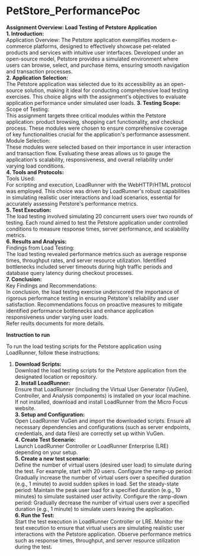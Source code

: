 # PetStore_PerformancePoc

**Assignment Overview: Load Testing of Petstore Application** <br />
**1. Introduction:** <br />
Application Overview:
The Petstore application exemplifies modern e-commerce platforms, designed to effectively showcase pet-related products and services with intuitive user interfaces. Developed under an open-source model, Petstore provides a simulated environment where users can browse, select, and purchase items, ensuring smooth navigation and transaction processes.<br />
**2. Application Selection:**  <br />
The Petstore application was selected due to its accessibility as an open-source solution, making it ideal for conducting comprehensive load testing exercises. This choice aligns with the assignment's objectives to evaluate application performance under simulated user loads.
**3. Testing Scope:**  <br />
Scope of Testing: <br />
This assignment targets three critical modules within the Petstore application: product browsing, shopping cart functionality, and checkout process. These modules were chosen to ensure comprehensive coverage of key functionalities crucial for the application's performance assessment.  <br />
Module Selection: <br />
These modules were selected based on their importance in user interaction and transaction flow. Evaluating these areas allows us to gauge the application's scalability, responsiveness, and overall reliability under varying load conditions.  <br />
**4. Tools and Protocols:**  <br />
Tools Used:  <br />
For scripting and execution, LoadRunner with the WebHTTP/HTML protocol was employed. This choice was driven by LoadRunner's robust capabilities in simulating realistic user interactions and load scenarios, essential for accurately assessing Petstore's performance metrics. <br />
**5. Test Execution:**  <br />
The load testing involved simulating 20 concurrent users over two rounds of testing. Each round aimed to test the Petstore application under controlled conditions to measure response times, server performance, and scalability metrics.  <br />
**6. Results and Analysis:**  <br />
Findings from Load Testing:  <br />
The load testing revealed performance metrics such as average response times, throughput rates, and server resource utilization. Identified bottlenecks included server timeouts during high traffic periods and database query latency during checkout processes.  <br />
**7. Conclusion:**  <br />
Key Findings and Recommendations:  <br />
In conclusion, the load testing exercise underscored the importance of rigorous performance testing in ensuring Petstore's reliability and user satisfaction. Recommendations focus on proactive measures to mitigate identified performance bottlenecks and enhance application responsiveness under varying user loads.  <br />
Refer reults documents for more details.  <br />



**Instruction to run**  <br />

To run the load testing scripts for the Petstore application using LoadRunner, follow these instructions:  <br />
1. **Download Scripts:**  <br />
Download the load testing scripts for the Petstore application from the designated location or repository.  <br />
**2. Install LoadRunner:**  <br />
Ensure that LoadRunner (including the Virtual User Generator (VuGen), Controller, and Analysis components) is installed on your local machine. If not installed, download and install LoadRunner from the Micro Focus website.  <br />
**3. Setup and Configuration:**  <br />
Open LoadRunner VuGen and import the downloaded scripts. Ensure all necessary dependencies and configurations (such as server endpoints, credentials, and data files) are correctly set up within VuGen.  <br />
**4. Create Test Scenario:**   <br />
Launch LoadRunner Controller or LoadRunner Enterprise (LRE) depending on your setup.  <br />
**5. Create a new test scenario:**  <br />
Define the number of virtual users (desired user load) to simulate during the test. For example, start with 20 users.
Configure the ramp-up period: Gradually increase the number of virtual users over a specified duration (e.g., 1 minute) to avoid sudden spikes in load.
Set the steady-state period: Maintain the peak user load for a specified duration (e.g., 10 minutes) to simulate sustained user activity.
Configure the ramp-down period: Gradually decrease the number of virtual users over a specified duration (e.g., 1 minute) to simulate users leaving the application.  <br />
**6. Run the Test:**  <br />
Start the test execution in LoadRunner Controller or LRE.
Monitor the test execution to ensure that virtual users are simulating realistic user interactions with the Petstore application.
Observe performance metrics such as response times, throughput, and server resource utilization during the test.
